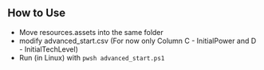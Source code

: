 ## How to Use

- Move resources.assets into the same folder
- modify advanced_start.csv (For now only Column C - InitialPower and D - InitialTechLevel)
- Run (in Linux) with `pwsh advanced_start.ps1`